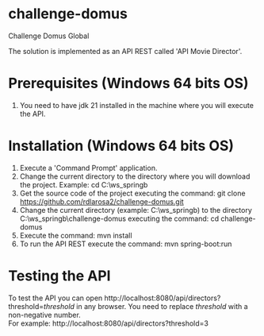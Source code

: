 # challenge-domus
Challenge Domus Global

The solution is implemented as an API REST called 'API Movie Director'.

# Prerequisites (Windows 64 bits OS)

1. You need to have jdk 21 installed in the machine where you will execute the API.

# Installation (Windows 64 bits OS)

1. Execute a 'Command Prompt' application.
2. Change the current directory to the directory where you will download the project.
   Example: cd C:\ws_springb
3. Get the source code of the project executing the command: git clone https://github.com/rdlarosa2/challenge-domus.git
4. Change the current directory (example: C:\ws_springb) to the directory C:\ws_springb\challenge-domus 
executing the command: cd challenge-domus  
5. Execute the command: mvn install
6. To run the API REST execute the command: mvn spring-boot:run 

# Testing the API

To test the API you can open http://localhost:8080/api/directors?threshold=<i>threshold</i> in any browser.
You need to replace <i>threshold</i> with a non-negative number.   
For example: http://localhost:8080/api/directors?threshold=3

